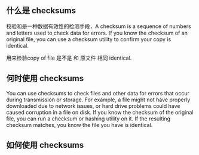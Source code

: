 ## 什么是 checksums

校验和是一种数据有效性的检测手段，A checksum is a sequence of numbers and letters used to check data for errors. 
If you know the checksum of an original file, you can use a checksum utility to confirm your copy is identical.

用来检验copy of file 是不是 和 原文件 相同 identical. 

## 何时使用 checksums

You can use checksums to check files and other data for errors that occur during transmission or storage. 
For example, a file might not have properly downloaded due to network issues, or hard drive problems could have caused corruption in a file on disk.
If you know the checksum of the original file, you can run a checksum or hashing utility on it. If the resulting checksum matches, you know the file you have is identical.


## 如何使用 checksums

